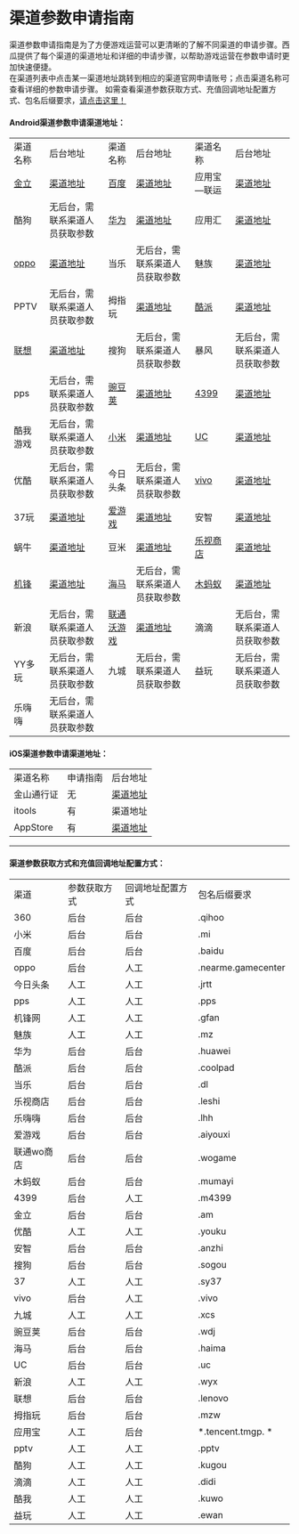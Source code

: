 # 渠道参数申请指南

渠道参数申请指南是为了方便游戏运营可以更清晰的了解不同渠道的申请步骤。西瓜提供了每个渠道的渠道地址和详细的申请步骤，以帮助游戏运营在参数申请时更加快速便捷。  
在渠道列表中点击某一渠道地址跳转到相应的渠道官网申请账号；点击渠道名称可查看详细的参数申请步骤。
如需查看渠道参数获取方式、充值回调地址配置方式、包名后缀要求，<a  href="#dudu">请点击这里！
</a>

#### Android渠道参数申请渠道地址：

<table>
 <tr>
	<td>渠道名称</td>
	<td>后台地址</td>
	<td>渠道名称</td>
	<td>后台地址</td>
	<td>渠道名称</td>
	<td>后台地址</td>
 </tr>
 <tr>
	<td><a href="./application/jinli.html" target="_blank">金立</td>
	<td><a href="http://dev.game.gionee.com/" target="_parent">渠道地址</a></td>
	<td><a href="./application/aiyouxi.html" target="_blank">百度</a></td>
	<td><a href="http://app.baidu.com" target="_parent">渠道地址</a></td>
	<td>应用宝—联运</td>
	<td><a href="http://open.qq.com/" target="_parent" title="http://open.qq.com/">渠道地址</a></td>
 </tr>
 <tr>
	<td>酷狗</td>
	<td>无后台，需联系渠道人员获取参数</td>
	<td><a href="./application/huawei.html" target="_blank">华为</a></td>
	<td><a href="http://developer.huawei.com/" target="_parent">渠道地址</a></td>
	<td>应用汇</td>
	<td><a href="http://dev.appchina.com/" target="_parent" title="http://dev.appchina.com/">渠道地址</a></td>
 </tr>
 <tr>
	<td><a href="./application/oppo.html" target="_blank">oppo</a></td>
	<td><a href="http://open.oppomobile.com/" target="_parent">渠道地址</a></td>
	<td>当乐</td>
	<td>无后台，需联系渠道人员获取参数</td>
	<td>魅族</td>
	<td><a href="https://member.meizu.com/" target="_parent" title="https://member.meizu.com/">渠道地址</a></td>
 </tr>
 <tr>
	<td>PPTV</td>
	<td>无后台，需联系渠道人员获取参数</td>
	<td>拇指玩</td>
	<td><a href="http://open.muzhiwan.com/" target="_parent">渠道地址</a></td>
	<td><a href="./application/kupai.html" target="_blank">酷派</td>
	<td><a href="http://appdev.coolyun.com/ylra/" target="_parent">渠道地址</a></td>
 </tr>
 <tr>
	<td><a href="./application/leshi.html" target="_blank">联想</a></td>
	<td><a href="https://passport.lenovo.com" target="_parent" title="https://passport.lenovo.com">渠道地址</a></td>
	<td>搜狗</td>
	<td>无后台，需联系渠道人员获取参数</td>
	<td>暴风</td>
	<td>无后台，需联系渠道人员获取参数</td>
 </tr>
 <tr>
	<td>pps</td>
	<td>无后台，需联系渠道人员获取参数</td>
	<td><a href="./application/wandoujia.html" target="_blank">豌豆荚</a></td>
	<td><a href="http://open.wandoujia.com/home" target="_parent">渠道地址</a></td>
	<td><a href="./application/4399.html" target="_blank">4399</a></td>
	<td><a href="http://opensj.4399api.net" target="_parent">渠道地址</a></td>
 </tr>
 <tr>
	<td>酷我游戏</td>
	<td>无后台，需联系渠道人员获取参数</td>
	<td><a href="./application/xiaomi.html" target="_blank">小米</a></td>
	<td><a href="https://account.xiaomi.com" target="_parent">渠道地址</a></td>
	<td><a href="./application/uc.html" target="_blank">UC</a></td>
	<td><a href="http://game.open.uc.cn/" target="_parent">渠道地址</a></td>
 </tr>
 <tr>
	<td>优酷</td>
	<td>无后台，需联系渠道人员获取参数</td>
	<td>今日头条</td>
	<td>无后台，需联系渠道人员获取参数</td>
	<td><a href="./application/vivo.html" target="_blank">vivo</a></td>
	<td><a href="https://developer.vivo.com.cn/" target="_parent">渠道地址</a></td>
 </tr>
 <tr>
	<td>37玩</td>
	<td><a href="http://my.37.com/" target="_parent" title="http://my.37.com/">渠道地址</a></td>
	<td><a href="./application/aiyouxi.html" target="_blank">爱游戏</a></td>
	<td><a href="http://open.play.cn/dev/" target="_parent">渠道地址</a></td>
	<td>安智</td>
	<td><a href="http://dev.anzhi.com/" target="_parent">渠道地址</a></td>
 </tr>
 <tr>
	<td>蜗牛</td>
	<td><a href="http://dev.snail.com/" target="_parent" title="http://dev.snail.com/">渠道地址</a></td>
	<td>豆米</td>
	<td><a href="http://www.doumi.cn" target="_parent" title="http://www.doumi.cn">渠道地址</a></td>
	<td><a href="./application/leshi.html" target="_blank">乐视商店</a></td>
	<td><a href="http://open.letv.com" target="_parent">渠道地址</a></td>
 </tr>
 <tr>
	<td><a href="./application/jifeng.html" target="_blank">机锋</a></td>
	<td><a href="http://dev.gfan.com/" target="_parent" title="http://dev.gfan.com/">渠道地址</a></td>
	<td><a href="./application/haima.html" target="_blank">海马</td>
	<td>无后台，需联系渠道人员获取参数</td>
	<td><a href="./application/mumayi.html" target="_blank">木蚂蚁</td>
	<td><a href="http://dev.mumayi.com/" target="_parent" title="http://dev.mumayi.com/">渠道地址</a></td>
 </tr>
 <tr>
	<td>新浪</td>
	<td>无后台，需联系渠道人员获取参数</td>
	<td><a href="./application/liantong.html" target="_blank">联通沃游戏</a></td>
	<td><a href="http://dev.wo.com.cn/" target="_parent" title="http://dev.wo.com.cn/">渠道地址</a></td>
	<td>滴滴</td>
	<td>无后台，需联系渠道人员获取参数</td>
 </tr>
 <tr>
	<td>YY多玩</td>
	<td>无后台，需联系渠道人员获取参数</td>
	<td>九城</td>
	<td>无后台，需联系渠道人员获取参数</td>
	<td>益玩</td>
	<td>无后台，需联系渠道人员获取参数</td>
 </tr>
 <tr>
	<td>乐嗨嗨</td>
	<td>无后台，需联系渠道人员获取参数</td>
	<td></td>
 </tr>
</table>





#### iOS渠道参数申请渠道地址：

<table>
 <tr>
	<td>渠道名称</td>
	<td>申请指南</td>
	<td>后台地址</td>
 </tr>

 <tr>
	<td>金山通行证</td>
	<td>无</td>
	<td><a href="http://www.xgsdk.com:18080/" target="_parent">渠道地址</a></td>
 </tr>

 <tr>
	<td>itools</td>
	<td>有</td>
	<td>渠道地址</a></td>
 </tr>

 <tr>
	<td>AppStore</td>
	<td>有</td>
	<td><a href="https://itunesconnect.apple.com" target="_parent" title="https://itunesconnect.apple.com">渠道地址</a></td>
 </tr>
</table>

---

<a name = "dudu"></a>

#### 渠道参数获取方式和充值回调地址配置方式：
<table>
<tr>
 <td>渠道</td>
 <td>参数获取方式</td>
 <td>回调地址配置方式</td>
 <td>包名后缀要求</td>
</tr>
<tr>
<td>360</td>
<td>后台</td>
<td>后台</td>
 <td>.qihoo</td>
</tr>
<tr>
 <td>小米</td>
 <td>后台</td>
 <td>后台</td>
 <td>.mi</td>
</tr>
<tr>
 <td>百度</td>
 <td>后台</td>
 <td>后台</td>
 <td>.baidu</td>
</tr>
<tr>
 <td>oppo</td>
 <td>后台</td>
 <td>人工</td>
 <td>.nearme.gamecenter</td>
</tr>

<tr>
 <td>今日头条</td>
 <td>人工</td>
 <td>人工</td>
 <td>.jrtt</td>
</tr>
<tr>
 <td>pps</td>
 <td>人工</td>
 <td>人工</td>
 <td>.pps</td>
</tr>
<tr>
 <td>机锋网</td>
 <td>人工</td>
 <td>人工</td>
 <td>.gfan</td>
</tr>
<tr>
 <td>魅族</td>
 <td>人工</td>
 <td>人工</td>
 <td>.mz</td>
</tr>
<tr>
 <td>华为</td>
 <td>后台</td>
 <td>后台</td>
 <td>.huawei</td>
</tr>
<tr>
 <td>酷派</td>
 <td>后台</td>
 <td>后台</td>
 <td>.coolpad</td>
</tr>
<tr>
 <td>当乐</td>
 <td>后台</td>
 <td>后台</td>
 <td>.dl</td>
</tr>
<tr>
 <td>乐视商店</td>
 <td>后台</td>
 <td>后台</td>
 <td>.leshi</td>
</tr>
<tr>
 <td>乐嗨嗨</td>
 <td>后台</td>
 <td>后台</td>
 <td>.lhh</td>
</tr>
<tr>
 <td>爱游戏</td>
 <td>后台</td>
 <td>后台</td>
 <td>.aiyouxi</td>
</tr>
<tr>
 <td>联通wo商店</td>
 <td>后台</td>
 <td>后台</td>
 <td>.wogame</td>
</tr>
<tr>
 <td>木蚂蚁</td>
 <td>后台</td>
 <td>后台</td>
 <td>.mumayi</td>
</tr>
<tr>
 <td>4399</td>
 <td>后台</td>
 <td>人工</td>
 <td>.m4399</td>
</tr>
<tr>
 <td>金立</td>
 <td>后台</td>
 <td>后台</td>
 <td>.am</td>
</tr>
<tr>
 <td>优酷</td>
 <td>人工</td>
 <td>人工</td>
 <td>.youku</td>
</tr>
<tr>
 <td>安智</td>
 <td>后台</td>
 <td>后台</td>
 <td>.anzhi</td>
</tr>
<tr>
 <td>搜狗</td>
 <td>后台</td>
 <td>后台</td>
 <td>.sogou</td>
</tr>
<tr>
 <td>37</td>
 <td>人工</td>
 <td>人工</td>
 <td>.sy37</td>
</tr>
<tr>
 <td>vivo</td>
 <td>后台</td>
 <td>人工</td>
 <td>.vivo</td>
</tr>
<tr>
 <td>九城</td>
 <td>人工</td>
 <td>人工</td>
 <td>.xcs</td>
</tr>

<tr>
 <td>豌豆荚</td>
 <td>后台</td>
 <td>后台</td>
 <td>.wdj</td>
</tr>
<tr>
 <td>海马</td>
 <td>后台</td>
 <td>后台</td>
 <td>.haima</td>
</tr>
<tr>
 <td>UC</td>
 <td>后台</td>
 <td>后台</td>
 <td>.uc</td>
</tr>
<tr>
 <td>新浪</td>
 <td>人工</td>
 <td>人工</td>
 <td>.wyx</td>
</tr>
<tr>
 <td>联想</td>
 <td>后台</td>
 <td>后台</td>
 <td>.lenovo</td>
</tr>
<tr>
 <td>拇指玩</td>
 <td>后台</td>
 <td>后台</td>
 <td>.mzw</td>
</tr>
<tr>
 <td>应用宝</td>
 <td>人工</td>
 <td>后台</td>
 <td>   *.tencent.tmgp. *  </td>
</tr>
<tr>
 <td>pptv</td>
 <td>人工</td>
 <td>人工</td>
 <td>.pptv</td>
</tr>
<tr>
 <td>酷狗</td>
 <td>人工</td>
 <td>人工</td>
 <td>.kugou</td>
</tr>
<tr>
 <td>滴滴</td>
 <td>人工</td>
 <td>人工</td>
 <td>.didi</td>
</tr>
<tr>
 <td>酷我</td>
 <td>人工</td>
 <td>人工</td>
 <td>.kuwo</td>
</tr>
<tr>
 <td>益玩</td>
 <td>人工</td>
 <td>人工</td>
 <td>.ewan</td>
</tr>

</table>
